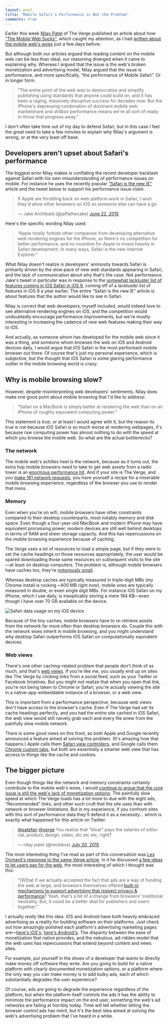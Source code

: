 ```yaml
---
layout: post
title: "Mobile Safari's Performance is Not the Problem"
comments: true
---
```


Earlier this week [Nilay Patel](https://twitter.com/reckless/) of The Verge published an article about how [“The Mobile Web Sucks”](http://www.theverge.com/2015/7/20/9002721/the-mobile-web-sucks), which caught my attention, as I had [written about the mobile web's woes](http://developer.telerik.com/featured/the-webs-cruft-problem/) just a few days before.

But although both our articles argued that reading content on the mobile web can be less than ideal, our reasoning diverged when it came to explaining why. Whereas I argued that the issue is the web's broken monetization and advertising model, Nilay argued that the issue is performance, and more specifically, “the performance of Mobile Safari”. Or in longer form:

> “The entire point of the web was to democratize and simplify publishing using standards that anyone could build on, and it has been a raging, massively disruptive success for decades now. But the iPhone's depressing combination of dominant mobile web marketshare and shitbox performance means we're all sort of ready to throw that progress away.”

I don't often take time out of my day to defend Safari, but in this case I feel the great need to take a few minutes to explain why Nilay's argument is wrong, or at the very least off base.

<!--more-->

## Developers aren't upset about Safari's performance

The biggest error Nilay makes is conflating the recent developer backlash against Safari with his own misunderstanding of performance issues on mobile. For instance he uses the recently popular [“Safari is the new IE”](http://nolanlawson.com/2015/06/30/safari-is-the-new-ie/) article and the tweet below to support his performance issue claim.

<blockquote class="twitter-tweet" lang="en"><p lang="en" dir="ltr">If Apple are throttling back on web platform work in Safari, I wish they&#39;d allow other browsers on iOS so someone else can have a go</p>&mdash; Jake Archibald (@jaffathecake) <a href="https://twitter.com/jaffathecake/status/612992537238896641">June 22, 2015</a></blockquote>
<script async src="//platform.twitter.com/widgets.js" charset="utf-8"></script>

Here's the specific wording Nilay used:

> “Apple totally forbids other companies from developing alternative web rendering engines for the iPhone, so there's no competition for better performance, and no incentive for Apple to invest heavily in Safari development. In many ways, Safari is the new Internet Explorer.”

What Nilay doesn't realize is developers' animosity towards Safari is primarily driven by the slow pace of new web standards appearing in Safari, and the lack of communication about why that's the case. Not performance. Jake's tweet in particular was in response to the [somewhat lackluster list of features coming in iOS Safari in iOS 9](https://developer.apple.com/library/prerelease/mac/releasenotes/General/WhatsNewInSafari/Articles/Safari_9.html#//apple_ref/doc/uid/TP40014305-CH9-SW27), coming off of a lackluster list of features in iOS 8 a year earlier. The entire “Safari is the new IE” article is about features that the author would like to see in Safari.

Nilay is correct that web developers, myself included, would indeed love to see alternative rendering engines on iOS, and the competition would undoubtedly encourage performance improvements, but we're mostly interesting in increasing the cadence of new web features making their way to iOS.

And actually, as someone whom has developed for the mobile web since it was a thing, and someone whom browses the web on iOS and Android devices daily, I would argue that iOS Safari is the most performant mobile browser out there. Of course that's just my personal experience, which is subjective, but the thought that iOS Safari is some glaring performance outlier in the mobile browsing world is crazy.

## Why is mobile browsing slow?

However, despite misinterpreting web developers' sentiments, Nilay does make one good point about mobile browsing that I'd like to address:

> “Safari on a MacBook is simply better at rendering the web than on an iPhone of roughly equivalent computing power.”

This statement is true, or at least I would agree with it, but the reason its true is not because iOS Safari is so much worse at rendering webpages, it's because raw computing power has almost nothing to do with the speed at which you browse the mobile web. So what are the actual bottlenecks?

### The network

The mobile web's achilles heel is the network, because as it turns out, the extra hop mobile browsers need to take to get web assets from a radio tower is an [enormous performance hit](https://www.igvita.com/2012/07/19/latency-the-new-web-performance-bottleneck/). And if your site is The Verge, and you [make 181 network requests](http://www.theverge.com/2015/7/24/9031267/one-verge-article-loads-9-5mb-across-263-http-requests#317856360), you have yourself a recipe for a miserable mobile browsing experience, regardless of the browser you use to render that mess.

### Memory

Even when you're on wifi, mobile browsers have other constraints compared to their desktop counterparts, most notably memory and disk space. Even though a four-year-old MacBook and modern iPhone may have equivalent processing power, modern devices are still well behind desktops in terms of RAM and sheer storage capacity. And this has repercussions on the mobile browsing experience because of caching.

The Verge uses a lot of resources to load a simple page, but if they were to set the cache headings on those resources appropriately, the user would be spared downloading those same resources on subsequent visits to the site—at least on desktop computers. The problem is, although mobile browsers have caches too, they're [notoriously small](http://www.webperformancetoday.com/2012/07/12/early-findings-mobile-browser-cache-persistence-and-behaviour/).

Whereas desktop caches are typically measured in triple-digit MBs (my Chrome install is rocking ~400 MB right now), mobile ones are typically measured in double, or even single digit MBs. For instance iOS Safari on my iPhone, which I use daily, is inexplicably storing a mere 184 KB—even though I have over 70 GB available on the device.

![Safari data usage on my iOS device](/images/posts/2015-07-27/ios-safari-usage.jpg)

Because of the tiny caches, mobile browsers have to re-retrieve assets from the network far more often than desktop browsers do. Couple this with the network woes inherit in mobile browsing, and you might understand why desktop Safari outperforms iOS Safari on computationally equivalent devices.

### Web views

There's one other caching-related problem that people don't think of as much, and that's [web views](http://www.stevesouders.com/blog/2014/10/09/do-u-webview/). If you're like me, you usually end up on sites like The Verge by clicking links from a social feed, such as your Twitter or Facebook timelines. But you might not realize that when you open that link, you're not being taken to Chrome or Safari, you're actually viewing the site in a native-app-embeddable instance of a browser, or a web view.

This is important from a performance perspective, because web views don't have access to the browser's cache. Even if The Verge had set its cache headings perfectly, and you had the entire site cached in iOS Safari, the web view would still naively grab each and every file anew from the painfully slow mobile network.

There is some good news on this front, as both Apple and Google recently announced a feature aimed at solving this problem. (It's amazing how that happens.) Apple calls them [Safari view controllers](http://www.macstories.net/stories/ios-9-and-safari-view-controller-the-future-of-web-views/), and Google calls them [Chrome custom tabs](http://www.androidpolice.com/2015/05/28/io-2015-chrome-custom-tabs-will-add-easy-and-rich-web-content-to-any-app-with-chrome-capabilities/), but both are essentially a smarter web view that has access to things like the cache and cookies.

## The bigger picture

Even though things like the network and memory constraints certainly contribute to the mobile web's woes, I would [continue to argue that the core issue is still the web's lack of monetization options](http://developer.telerik.com/featured/the-webs-cruft-problem/). The painfully slow speed at which The Verge loads has a lot more to due with the eight ads, “Recommended” links, and other such cruft that the site uses than with network or browser limitations. But in my experience, if you confront sites with this sort of performance data they'll defend it as a necessity... which is exactly what happened for this article on Twitter.

<blockquote class="twitter-tweet" lang="en"><p lang="en" dir="ltr"><a href="https://twitter.com/satefan">@satefan</a> <a href="https://twitter.com/verge">@verge</a> You realize that &quot;bloat&quot; pays the salaries of editorial, product, design, video, etc etc etc, right?</p>&mdash; nilay patel (@reckless) <a href="https://twitter.com/reckless/status/623229284040183808">July 20, 2015</a></blockquote>

The most interesting thing I've read as part of this conversation was [Les Orchard's response to the same Verge article](http://blog.lmorchard.com/2015/07/22/the-verge-web-sucks/). In it he discussed [a few ideas to let users pay for the web](http://blog.lmorchard.com/2015/07/22/the-verge-web-sucks/#maybe-paying-for-the-web-can-be-better-), the most interesting of which I thought was this:

> “[W]hat if we actually accepted the fact that ads are a way of funding the web at large, and browsers themselves offered [built-in mechanisms to support advertising that respect privacy & performance](https://ffp4g1ylyit3jdyti1hqcvtb-wpengine.netdna-ssl.com/advancingcontent/files/2015/05/How-data-is-protected-Infographic1.pdf)? Yeah, that's a bit of a change from browsers' traditional neutrality. But, it could be a better deal for publishers and users together.”

I actually *really* like this idea. iOS and Android have both heavily embraced advertising as a reality for building software on their platforms. Just check out how amazingly polished each platform's advertising marketing pages are—[here's iOS's](https://developer.apple.com/iad/); [here's Android's](https://developers.google.com/ads/). The disparity between the ease of monetization that native provides, and the nebulous, ad-ridden model that the web uses has repercussions that extend beyond content and news sites.

For example, put yourself in the shoes of a developer that wants to directly make money off software they write. Are you going to build for a native platform with clearly documented monetization options, or a platform where the only way you can make money is to add bulky ads, each of which substantially degrades the user experience?

Of course, ads are going to degrade the experience regardless of the platform, but when the platform itself controls the ads it has the ability to minimize the performance impact on the end user, something the web's ad networks are failing at horribly today. Time will tell whether letting the browser control ads has merit, but it's the best idea aimed at solving the web's advertising problem that I've heard in a while.
